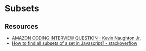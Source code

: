 # Subsets

## Resources

-   [AMAZON CODING INTERVIEW QUESTION - Kevin Naughton Jr.](https://www.youtube.com/watch?v=LdtQAYdYLcE)
-   [How to find all subsets of a set in Javascript? - stackoverflow](https://stackoverflow.com/questions/42773836/how-to-find-all-subsets-of-a-set-in-javascript)
